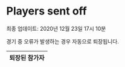 # Players sent off
최종 업데이트: 2020년 12월 23일 17시 10분


경기 중 오류가 발생하는 경우 자동으로 퇴장됩니다.


| 퇴장된 참가자 |
|:---:|